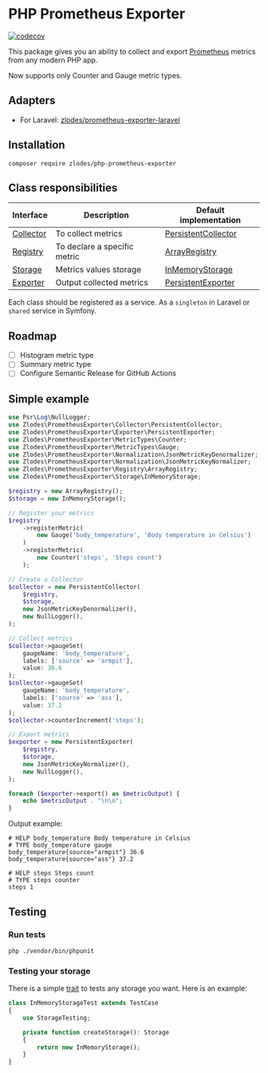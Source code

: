 # PHP Prometheus Exporter

[![codecov](https://codecov.io/gh/zlodes/php-prometheus-exporter/branch/master/graph/badge.svg?token=ROMQ8VBN0A)](https://codecov.io/gh/zlodes/php-prometheus-exporter)

This package gives you an ability to collect and export [Prometheus](https://prometheus.io/) metrics from any modern PHP app.

Now supports only Counter and Gauge metric types.

## Adapters

* For Laravel: [zlodes/prometheus-exporter-laravel](https://github.com/zlodes/php-prometheus-exporter-laravel)

## Installation

```shell
composer require zlodes/php-prometheus-exporter
```

## Class responsibilities

| Interface                                | Description                  | Default implementation                                       |
|------------------------------------------|------------------------------|--------------------------------------------------------------|
| [Collector](src/Collector/Collector.php) | To collect metrics           | [PersistentCollector](src/Collector/PersistentCollector.php) |
| [Registry](src/Registry/Registry.php)    | To declare a specific metric | [ArrayRegistry](src/Registry/ArrayRegistry.php)              |
| [Storage](src/Storage/Storage.php)       | Metrics values storage       | [InMemoryStorage](src/Storage/InMemoryStorage.php)           |
| [Exporter](src/Exporter/Exporter.php)    | Output collected metrics     | [PersistentExporter](src/Exporter/PersistentExporter.php)    |

Each class should be registered as a service. As a `singleton` in Laravel or `shared` service in Symfony.

## Roadmap

- [ ] Histogram metric type
- [ ] Summary metric type
- [ ] Configure Semantic Release for GitHub Actions

## Simple example

```php
use Psr\Log\NullLogger;
use Zlodes\PrometheusExporter\Collector\PersistentCollector;
use Zlodes\PrometheusExporter\Exporter\PersistentExporter;
use Zlodes\PrometheusExporter\MetricTypes\Counter;
use Zlodes\PrometheusExporter\MetricTypes\Gauge;
use Zlodes\PrometheusExporter\Normalization\JsonMetricKeyDenormalizer;
use Zlodes\PrometheusExporter\Normalization\JsonMetricKeyNormalizer;
use Zlodes\PrometheusExporter\Registry\ArrayRegistry;
use Zlodes\PrometheusExporter\Storage\InMemoryStorage;

$registry = new ArrayRegistry();
$storage = new InMemoryStorage();

// Register your metrics
$registry
    ->registerMetric(
        new Gauge('body_temperature', 'Body temperature in Celsius')
    )
    ->registerMetric(
        new Counter('steps', 'Steps count')
    );

// Create a Collector
$collector = new PersistentCollector(
    $registry,
    $storage,
    new JsonMetricKeyDenormalizer(),
    new NullLogger(),
);

// Collect metrics
$collector->gaugeSet(
    gaugeName: 'body_temperature',
    labels: ['source' => 'armpit'],
    value: 36.6
);
$collector->gaugeSet(
    gaugeName: 'body_temperature',
    labels: ['source' => 'ass'],
    value: 37.2
);
$collector->counterIncrement('steps');

// Export metrics
$exporter = new PersistentExporter(
    $registry,
    $storage,
    new JsonMetricKeyNormalizer(),
    new NullLogger(),
);

foreach ($exporter->export() as $metricOutput) {
    echo $metricOutput . "\n\n";
}
```

Output example:
```
# HELP body_temperature Body temperature in Celsius
# TYPE body_temperature gauge
body_temperature{source="armpit"} 36.6
body_temperature{source="ass"} 37.2

# HELP steps Steps count
# TYPE steps counter
steps 1
```

## Testing

### Run tests

```shell
php ./vendor/bin/phpunit
```

### Testing your storage

There is a simple [trait](tests/Storage/StorageTesting.php) to tests any storage you want. Here is an example:

```php
class InMemoryStorageTest extends TestCase
{
    use StorageTesting;

    private function createStorage(): Storage
    {
        return new InMemoryStorage();
    }
}
```
